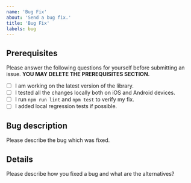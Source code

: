 ```yaml
---
name: 'Bug Fix'
about: 'Send a bug fix.'
title: 'Bug Fix'
labels: bug
---
```


## Prerequisites

Please answer the following questions for yourself before submitting an issue. **YOU MAY DELETE THE PREREQUISITES SECTION.**

- [ ] I am working on the latest version of the library.
- [ ] I tested all the changes locally both on iOS and Android devices.
- [ ] I run `npm run lint` and `npm test` to verify my fix.
- [ ] I added local regression tests if possible.

## Bug description

Please describe the bug which was fixed.

## Details

Please describe how you fixed a bug and what are the alternatives?